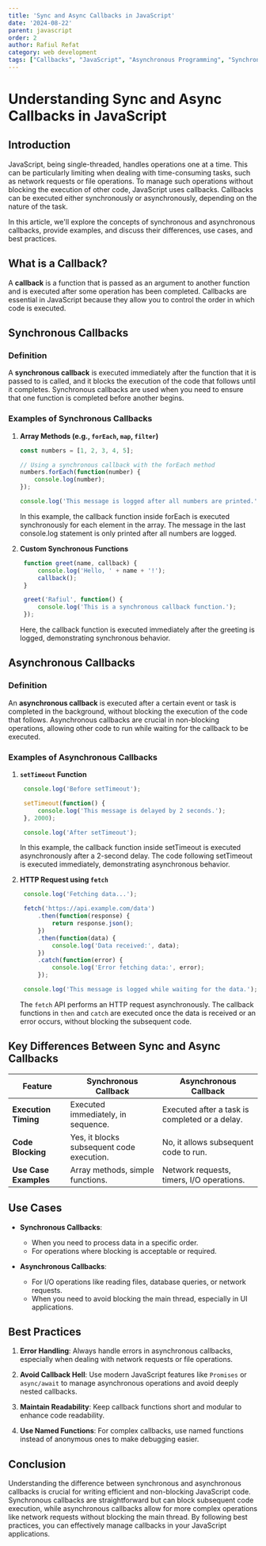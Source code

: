 ```yaml
---
title: 'Sync and Async Callbacks in JavaScript'
date: '2024-08-22'
parent: javascript
order: 2
author: Rafiul Refat
category: web development
tags: ["Callbacks", "JavaScript", "Asynchronous Programming", "Synchronous Programming" ]
---
```


# Understanding Sync and Async Callbacks in JavaScript

## Introduction

JavaScript, being single-threaded, handles operations one at a time. This can be particularly limiting when dealing with time-consuming tasks, such as network requests or file operations. To manage such operations without blocking the execution of other code, JavaScript uses callbacks. Callbacks can be executed either synchronously or asynchronously, depending on the nature of the task.

In this article, we'll explore the concepts of synchronous and asynchronous callbacks, provide examples, and discuss their differences, use cases, and best practices.


## What is a Callback?

A **callback** is a function that is passed as an argument to another function and is executed after some operation has been completed. Callbacks are essential in JavaScript because they allow you to control the order in which code is executed.
 

## Synchronous Callbacks

### Definition

A **synchronous callback** is executed immediately after the function that it is passed to is called, and it blocks the execution of the code that follows until it completes. Synchronous callbacks are used when you need to ensure that one function is completed before another begins.

### Examples of Synchronous Callbacks

1. **Array Methods (e.g., `forEach`, `map`, `filter`)**

   ```javascript
   const numbers = [1, 2, 3, 4, 5];

   // Using a synchronous callback with the forEach method
   numbers.forEach(function(number) {
       console.log(number);
   });

   console.log('This message is logged after all numbers are printed.');
   ```
    In this example, the callback function inside forEach is executed synchronously for each element in the array. The message in the last console.log statement is only printed after all numbers are logged.

2. **Custom Synchronous Functions**

   ```javascript
    function greet(name, callback) {
        console.log('Hello, ' + name + '!');
        callback();
    }

    greet('Rafiul', function() {
        console.log('This is a synchronous callback function.');
    });
   ```
    Here, the callback function is executed immediately after the greeting is logged, demonstrating synchronous behavior.
 

## Asynchronous Callbacks

### Definition

An **asynchronous callback** is executed after a certain event or task is completed in the background, without blocking the execution of the code that follows. Asynchronous callbacks are crucial in non-blocking operations, allowing other code to run while waiting for the callback to be executed.

### Examples of Asynchronous Callbacks

1. **`setTimeout` Function**

   ```javascript
    console.log('Before setTimeout');

    setTimeout(function() {
        console.log('This message is delayed by 2 seconds.');
    }, 2000);

    console.log('After setTimeout');
   ```
    In this example, the callback function inside setTimeout is executed asynchronously after a 2-second delay. The code following setTimeout is executed immediately, demonstrating asynchronous behavior.

2. **HTTP Request using `fetch`**

   ```javascript
    console.log('Fetching data...');

    fetch('https://api.example.com/data')
        .then(function(response) {
            return response.json();
        })
        .then(function(data) {
            console.log('Data received:', data);
        })
        .catch(function(error) {
            console.log('Error fetching data:', error);
        });

    console.log('This message is logged while waiting for the data.');
   ```
    The `fetch` API performs an HTTP request asynchronously. The callback functions in `then` and `catch` are executed once the data is received or an error occurs, without blocking the subsequent code.


## Key Differences Between Sync and Async Callbacks

| Feature                | Synchronous Callback                      | Asynchronous Callback                         |
|------------------------|-------------------------------------------|-----------------------------------------------|
| **Execution Timing**   | Executed immediately, in sequence.        | Executed after a task is completed or a delay.|
| **Code Blocking**      | Yes, it blocks subsequent code execution. | No, it allows subsequent code to run.         |
| **Use Case Examples**  | Array methods, simple functions.          | Network requests, timers, I/O operations.     |


## Use Cases

- **Synchronous Callbacks**:
  - When you need to process data in a specific order.
  - For operations where blocking is acceptable or required.
  
- **Asynchronous Callbacks**:
  - For I/O operations like reading files, database queries, or network requests.
  - When you need to avoid blocking the main thread, especially in UI applications.


## Best Practices

1. **Error Handling**:
   Always handle errors in asynchronous callbacks, especially when dealing with network requests or file operations.
   
2. **Avoid Callback Hell**:
   Use modern JavaScript features like `Promises` or `async/await` to manage asynchronous operations and avoid deeply nested callbacks.

3. **Maintain Readability**:
   Keep callback functions short and modular to enhance code readability.

4. **Use Named Functions**:
   For complex callbacks, use named functions instead of anonymous ones to make debugging easier.


## Conclusion

Understanding the difference between synchronous and asynchronous callbacks is crucial for writing efficient and non-blocking JavaScript code. Synchronous callbacks are straightforward but can block subsequent code execution, while asynchronous callbacks allow for more complex operations like network requests without blocking the main thread. By following best practices, you can effectively manage callbacks in your JavaScript applications.
